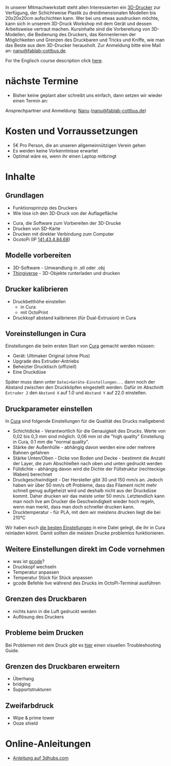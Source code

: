 <onlyinclude>In unserer Mitmachwerkstatt steht allen Interessierten ein
[3D-Drucker](3D-Drucker "wikilink") zur Verfügung, der Schichtweise
Plastik zu dreidimensionalen Modellen bis 20x20x20cm aufschichten kann.
Wer bei uns etwas ausdrucken möchte, kann sich in unserem 3D-Druck
Workshop mit dem Gerät und dessen Arbeitsweise vertraut machen.
Kursinhalte sind die Vorbereitung von 3D-Modellen, die Bedienung des
Druckers, das Kennenlernen der Möglichkeiten und Grenzen des Druckbaren
und Tricks und Kniffe, wie man das Beste aus dem 3D-Drucker herausholt.
Zur Anmeldung bitte eine Mail an:
<nanu@fablab-cottbus.de>.</onlyinclude>

For the Englisch course description click
[here](3D-Printer_Workshop "wikilink").

# nächste Termine

  - Bisher keine geplant aber schreibt uns einfach, dann setzen wir
    wieder einen Termin an:

Ansprechpartner und Anmeldung: [Nanu](Benutzer:Nanu "wikilink")
(<nanu@fablab-cottbus.de>)

# Kosten und Vorraussetzungen

  - 5€ Pro Person, die an unseren allgemeinnützigen Verein gehen
  - Es werden keine Vorkenntnisse erwartet
  - Optimal wäre es, wenn ihr einen Laptop mitbringt

# Inhalte

## Grundlagen

  - Funktionsprinzip des Druckers
  - Wie löse ich den 3D-Druck von der Auflagefläche

<!-- end list -->

  - Cura, die Software zum Vorbereiten der 3D-Drucke
  - Drucken von SD-Karte
  - Drucken mit direkter Verbindung zum Computer
  - OcotoPi (IP [141.43.4.84.68](http://141.43.84.215:5000))

## Modelle vorbereiten

  - 3D-Software - Umwandlung in .stl oder .obj
  - [Thingiverse](http://thingiverse.com) - 3D-Objekte runterladen und
    drucken

## Drucker kalibrieren

  - Druckbetthöhe einstellen
      - in Cura
      - mit OctoPrint
  - Druckkopf abstand kalibrieren (für Dual-Extrusion) in Cura

## Voreinstellungen in Cura

Einstellungen die beim ersten Start von
[Cura](http://software.ultimaker.com/) gemacht werden müssen:

  - Gerät: Ultimaker Original (ohne Plus)
  - Upgrade des Extruder-Antriebs
  - Beheizter Drucktisch (offiziell)
  - Eine Druckdüse

Später muss dann unter `Datei>Geräte-Einstellungen...` dann noch der
Abstand zwischen den Druckköpfen eingestellt werden. Dafür im Abschnitt
`Extruder 2` den `Abstand X` auf 1.0 und `Abstand Y` auf 22.0
einstellen.

## Druckparameter einstellen

In [Cura](http://software.ultimaker.com/) sind folgende Einstellungen
für die Qualität des Drucks maßgebend:

  - Schichtdicke - Verantwortlich für die Genauigkeit des Drucks. Werte
    von 0,02 bis 0,3 mm sind möglich. 0,06 mm ist die "high quality"
    Einstellung in Cura, 0.1 mm die "normal quality".
  - Stärke der Außenhülle - abhängig davon werden eine oder mehrere
    Bahnen gefahren
  - Stärke Unten/Oben - Dicke von Boden und Decke - bestimmt die Anzahl
    der Layer, die zum Abschließen nach oben und unten gedruckt werden
  - Fülldichte - abhängig davon wird die Dichte der Füllstruktur
    (rechteckige Waben) berechnet
  - Druckgeschwindigeit - Der Hersteller gibt 30 und 150 mm/s an. Jedoch
    haben wir über 50 mm/s oft Probleme, dass das Filament nicht mehr
    schnell genug aufgeheizt wird und deshalb nicht aus der Druckdüse
    kommt. Daher drucken wir das meiste unter 50 mm/s. Letztendlich kann
    man noch live am Drucker die Geschwindigkeit wieder hoch regeln,
    wenn man merkt, dass man doch schneller drucken kann.
  - Drucktemperatur - für PLA, mit dem wir meistens drucken liegt die
    bei 210°C

Wir haben euch [die besten
Einstellungen](https://www.dropbox.com/s/7jclirfxj3i2065/fablab-Cottbus-3D-Drucker-Einstellungen.ini?dl=1)
in eine Datei gelegt, die ihr in Cura reinladen könnt. Damit sollten die
meisten Drucke problemlos funktionieren.

## Weitere Einstellungen direkt im Code vornehmen

  - was ist
    [gcode](http://reprap.org/wiki/G-code#M104:_Set_Extruder_Temperature)?
  - Druckkopf wechseln
  - Temperatur anpassen
  - Temperatur Stück für Stück anpassen
  - gcode Befehle live während des Drucks im OctoPi-Terminal ausführen

## Grenzen des Druckbaren

  - nichts kann in die Luft gedruckt werden
  - Auflösung des Druckers

## Probleme beim Drucken

Bei Problemen mit dem Druck gibt es
[hier](http://support.3dverkstan.se/article/23-a-visual-ultimaker-troubleshooting-guide)
einen visuellen Troubleshooting Guide.

## Grenzen des Druckbaren erweitern

  - Überhang
  - bridging
  - Supportstrukturen

## Zweifarbdruck

  - Wipe & prime tower
  - Ooze shield

# Online-Anleitungen

  - [Anleitung
    auf 3dhubs.com](https://www.3dhubs.com/what-is-3d-printing)